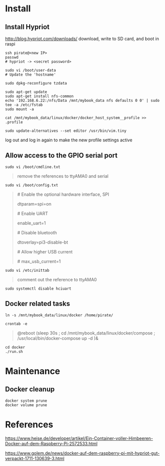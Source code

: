 # Install

## Install Hypriot
http://blog.hypriot.com/downloads/
download, write to SD card, and boot in raspi
```
ssh pirate@<new IP>
passwd
# hypriot -> <secret password>

sudo vi /boot/user-data
# Update the 'hostname'

sudo dpkg-reconfigure tzdata

sudo apt-get update
sudo apt-get install nfs-common
echo '192.168.6.22:/nfs/Data /mnt/mybook_data nfs defaults 0 0' | sudo tee -a /etc/fstab
sudo mount -a

cat /mnt/mybook_data/linux/docker/docker_host_system__profile >> .profile

sudo update-alternatives --set editor /usr/bin/vim.tiny
```

log out and log in again to make the new profile settings active


## Allow access to the GPIO serial port

```
sudo vi /boot/cmdline.txt
```
> remove the references to ttyAMA0 and serial

```
sudo vi /boot/config.txt
```
> \# Enable the optional hardware interface, SPI
>
> dtparam=spi=on
>
> \# Enable UART
>
> enable_uart=1
> 
> \# Disable bluetooth
>
> dtoverlay=pi3-disable-bt
> 
> \# Allow higher USB current
>
> \# max_usb_current=1

```
sudo vi /etc/inittab
```
> comment out the reference to ttyAMA0

```
sudo systemctl disable hciuart
```


## Docker related tasks
```
ln -s /mnt/mybook_data/linux/docker /home/pirate/

crontab -e
```
> @reboot (sleep 30s ; cd /mnt/mybook_data/linux/docker/compose ; /usr/local/bin/docker-compose up -d )&

```
cd docker
./run.sh
```


# Maintenance

## Docker cleanup

```
docker system prune
docker volume prune
```


# References

https://www.heise.de/developer/artikel/Ein-Container-voller-Himbeeren-Docker-auf-dem-Raspberry-Pi-2572533.html

https://www.golem.de/news/docker-auf-dem-raspberry-pi-mit-hypriot-gut-verpackt-1711-130639-3.html
